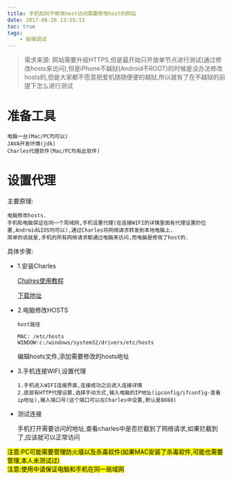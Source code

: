 ```yaml
---
title: 手机如何不修改host访问需要修改host的网站
date: 2017-06-26 13:55:13
toc: true
tags: 
    - 前端调试
---
```


<!-- toc -->

>需求来源:
>   网站需要升级HTTPS,但是最开始只开放单节点进行测试(通过修改hosts来访问),但是iPhone不越狱(Android不ROOT)的时候是没办法修改hosts的,但是大家都不愿意把爱机随随便便的越狱,所以就有了在不越狱的前提下怎么进行测试

<!--more-->

# 准备工具

    电脑一台(Mac/PC均可以) 
    JAVA开发环境(jdk)
    Charles代理软件(Mac/PC均有此软件)



# 设置代理

主要原理:

    电脑修改hosts.
    手机和电脑保证在同一个局域网,手机设置代理(在连接WIFI的详情里面有代理设置的位置,Android&IOS均可以),通过Charles将网络请求转发到本地电脑上.
    简单的说就是,手机的所有网络请求都通过电脑来访问,而电脑是修改了host的.
    
具体步骤:

*   1.安装Charles

    [Chalres使用教程](http://blog.csdn.net/liguilicsdn/article/details/51208909)

    [下载地址](https://www.charlesproxy.com/)
*   2.电脑修改HOSTS

        host路径
        
        MAC: /etc/hosts
        WINDOW:c:/windows/system32/drivers/etc/hosts
    
    编辑hosts文件,添加需要修改的hosts地址
        
*   3.手机连接WIFI,设置代理

        1.手机进入WIFI连接界面,连接成功之后进入连接详情
        2.底部有HTTP代理设置,选择手动方式,输入电脑的IP地址(ipconfig/ifconfig-查看ip地址),输入端口号(这个端口可以在Charles中设置,默认是8888)

        
*   测试连接

    手机打开需要访问的地址,查看charles中是否拦截到了网络请求,如果拦截到了,应该就可以正常访问
    
<mark>注意:PC可能需要管理防火墙以及杀毒软件(如果MAC安装了杀毒软件,可能也需要管理,本人未测试过)</mark>
<br/>
<mark>注意:使用中请保证电脑和手机在同一局域网</mark>

